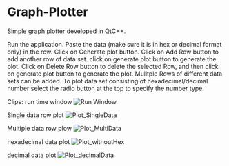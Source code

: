 # Graph-Plotter
Simple graph plotter developed in QtC++.

Run the application. Paste the data (make sure it is in hex or decimal format only) in the row. Click on Generate plot button.
Click on Add Row button to add another row of data set. click on generate plot button to generate the plot.
Click on Delete Row button to delete the selected Row, and then click on generate plot button to generate the plot.
Mulitple Rows of different data sets can be added. 
To plot data set consisting of hexadecimal/decimal number select the radio button at the top to specify the number type.

Clips:
run time window
![Run Window](https://github.com/Ss168638/Graph-Plotter/assets/87580057/2e207287-a092-4be4-aa39-b49c8a9d2220)

Single data row plot
![Plot_SingleData](https://github.com/Ss168638/Graph-Plotter/assets/87580057/88ebb222-9fec-438a-a84b-cebb20847fef)

Multiple data row plow
![Plot_MultiData](https://github.com/Ss168638/Graph-Plotter/assets/87580057/b38b3a5f-36d0-4f2b-bd3b-b8d287335afd)

hexadecimal data plot
![Plot_withoutHex](https://github.com/Ss168638/Graph-Plotter/assets/87580057/9f935e1f-0ab0-4ee4-b225-0c29e93aa8b8)

decimal data plot
![Plot_decimalData](https://github.com/Ss168638/Graph-Plotter/assets/87580057/08bce3a8-d33e-4b3e-9dc2-8ca288c86f6a)
